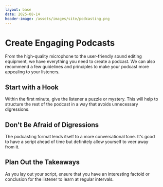 ```yaml
---
layout: base
date: 2025-08-14
header-image: /assets/images/site/podcasting.png
---
```


# Create Engaging Podcasts
From the high-quality microphone to the user-friendly sound editing equipment, we have everything you need to create a podcast. We can also recommend a few guidelines and principles to make your podcast more appealing to your listeners.

## Start with a Hook
Within the first minute, give the listener a puzzle or mystery. This will help to structure the rest of the podcast in a way that avoids unnecessary digressions.

## Don't Be Afraid of Digressions
The podcasting format lends itself to a more conversational tone. It's good to have a script ahead of time but definitely allow yourself to veer away from it. 

## Plan Out the Takeaways
As you lay out your script, ensure that you have an interesting factoid or conclusion for the listener to learn at regular intervals. 

